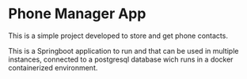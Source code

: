# Phone Manager App

This is a simple project developed to store and get phone contacts.

This is a Springboot application to run and that can be used in multiple instances, connected to a postgresql database wich runs in a docker containerized environment.

